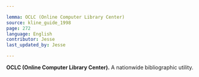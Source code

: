 ```yaml
---

lemma: OCLC (Online Computer Library Center)
source: kline_guide_1998
page: 272
language: English
contributor: Jesse
last_updated_by: Jesse

---
```

**OCLC (Online Computer Library Center).** A nationwide bibliographic utility.
